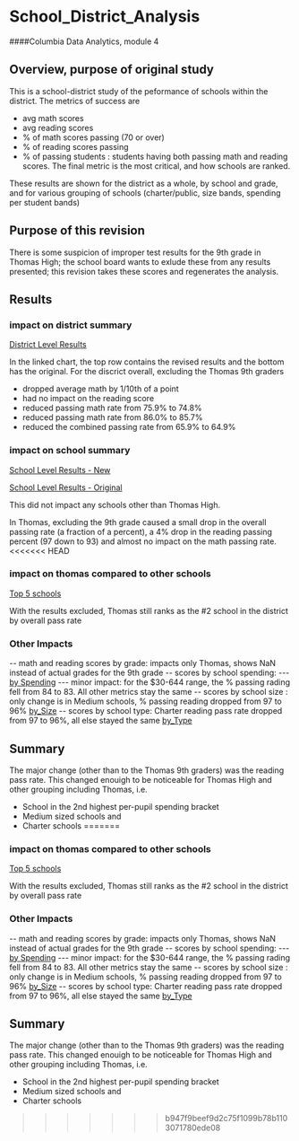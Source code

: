 # School_District_Analysis
####Columbia Data Analytics, module 4

## Overview, purpose of original study

This is a school-district study of the peformance of schools within the district. The metrics of success are
- avg math scores 
- avg reading scores
- % of math scores passing (70 or over)
- % of reading scores passing
- % of passing students : students having both passing math and reading scores.
The final metric is the most critical, and how schools are ranked.

These results are shown for the district as a whole, by school and grade, and for various grouping of schools (charter/public, size bands, spending per student bands)

## Purpose of this revision

There is some suspicion of improper test results for the 9th grade in Thomas High; the school board wants to exlude these from any results presented; this revision takes these scores and regenerates the analysis.

## Results

### impact on district summary
[District Level Results](Resources/district_results.png)

In the linked chart, the top row contains the revised results and the bottom has the original. For the discrict overall, excluding the Thomas 9th graders
- dropped average math by 1/10th of a point
- had no impact on the reading score
- reduced passing math rate from 75.9% to 74.8%
- reduced passing math rate from 86.0% to 85.7%
- reduced the combined passing rate from 65.9% to 64.9%

### impact on school summary

[School Level Results - New](Resources/school_results_new.png)

[School Level Results - Original](Resources/school_results_orig.png)

This did not impact any schools other than Thomas High.

In Thomas, excluding the 9th grade caused a small drop in the overall passing rate (a fraction of a percent), a 4% drop in the reading passing percent (97 down to 93) and almost no impact on the math passing rate. 
<<<<<<< HEAD

### impact on thomas compared to other schools

[Top 5 schools](Resources/top_schools_new.png)

With the results excluded, Thomas still ranks as the #2 school in the district by overall pass rate

### Other Impacts
-- math and reading scores by grade: impacts only Thomas, shows NaN instead of actual grades for the 9th grade
-- scores by school spending: 
--- [by Spending](Resources/by_spending_new.png)
--- minor impact: for the $30-644 range, the % passing rading fell from 84 to 83. All other metrics stay the same
-- scores by school size : only change is in Medium schools, % passing reading dropped from 97 to 96%
    [by_Size](Resources/by_size_new.png)
-- scores by school type: Charter reading pass rate dropped from 97 to 96%, all else stayed the same
     [by_Type](Resources/by_type_new.png)

## Summary

The major change (other than to the Thomas 9th graders) was the reading pass rate. This changed enouigh to be noticeable for Thomas High and other grouping including Thomas, i.e.
- School in the 2nd highest per-pupil spending bracket
- Medium sized schools and
- Charter schools
=======

### impact on thomas compared to other schools

[Top 5 schools](Resources/top_schools_new.png)

With the results excluded, Thomas still ranks as the #2 school in the district by overall pass rate

### Other Impacts
-- math and reading scores by grade: impacts only Thomas, shows NaN instead of actual grades for the 9th grade
-- scores by school spending: 
--- [by Spending](Resources/by_spending_new.png)
--- minor impact: for the $30-644 range, the % passing rading fell from 84 to 83. All other metrics stay the same
-- scores by school size : only change is in Medium schools, % passing reading dropped from 97 to 96%
    [by_Size](Resources/by_size_new.png)
-- scores by school type: Charter reading pass rate dropped from 97 to 96%, all else stayed the same
     [by_Type](Resources/by_type_new.png)

## Summary

The major change (other than to the Thomas 9th graders) was the reading pass rate. This changed enouigh to be noticeable for Thomas High and other grouping including Thomas, i.e.
- School in the 2nd highest per-pupil spending bracket
- Medium sized schools and
- Charter schools

>>>>>>> b947f9beef9d2c75f1099b78b1103071780ede08

